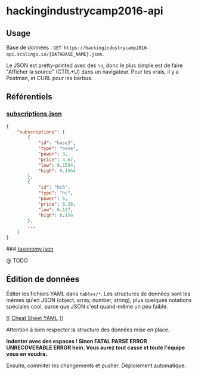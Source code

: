 # hackingindustrycamp2016-api

## Usage

Base de données : `GET https://hackingindustrycamp2016-api.scalingo.io/{DATABASE_NAME}.json`.

Le JSON est pretty-printed avec des `\n`, donc le plus simple est de faire "Afficher la source" (CTRL+U) dans un navigateur. Pour les vrais, il y a Postman, et CURL pour les barbus.

## Référentiels

### [subscriptions.json](https://hackingindustrycamp2016-api.scalingo.io/subscriptions.json)

```json
{
    "subscriptions": [
        {
            "id": "base3",
            "type": "base",
            "power": 3,
            "price": 4.67,
            "low": 0.1564,
            "high": 0.1564
        },
        {
            "id": "hc6",
            "type": "hc",
            "power": 6,
            "price": 8.38,
            "low": 0.127,
            "high": 0.156
        },
        ...
    ]
}
```

### [taxonomy.json](https://hackingindustrycamp2016-api.scalingo.io/taxonomy.json)

@ TODO


## Édition de données

Éditer les fichiers YAML dans `tables/*`. Les structures de données sont les mêmes qu'en JSON (object, array, number, string), plus quelques notations spéciales cool, parce que JSON c'est quand-même un peu faible.

[[ [Cheat Sheet YAML](https://gist.github.com/jonschlinkert/5170877) ]]

Attention à bien respecter la structure des données mise en place.

**Indenter avec des espaces ! Sinon FATAL PARSE ERROR UNRECOVERABLE ERROR hein. Vous aurez tout cassé et toute l'équipe vous en voudra.**

Ensuite, commiter les changements et pusher. Déploiement automatique.